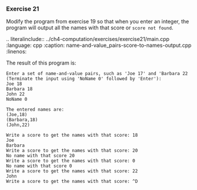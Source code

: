### Exercise 21

Modify the program from exercise 19 so that when you enter an integer,
the program will output all the names with that score or `score not found`.

.. literalinclude:: ../ch4-computation/exercises/exercise21/main.cpp
   :language: cpp
   :caption: name-and-value_pairs-score-to-names-output.cpp
   :linenos:


The result of this program is:

``` 
Enter a set of name-and-value pairs, such as 'Joe 17' and 'Barbara 22 (Terminate the input using 'NoName 0' followed by 'Enter'):
Joe 18
Barbara 18
John 22
NoName 0

The entered names are:
(Joe,18)
(Barbara,18)
(John,22)

Write a score to get the names with that score: 18
Joe
Barbara
Write a score to get the names with that score: 20
No name with that score 20
Write a score to get the names with that score: 0
No name with that score 0
Write a score to get the names with that score: 22
John
Write a score to get the names with that score: ^D
```
